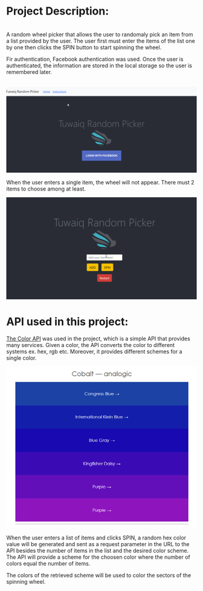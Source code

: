 
<div>
  
 # Project Description: 
  
  <br/>
 A random wheel picker that allows the user to randomaly pick an item from a list provided by the user. 
 The user first must enter the items of the list one by one then clicks the SPIN button to start spinning the wheel.  

 Fir authentication, Facebook authentication was used. Once the user is authenticated, the information are stored in the local storage so the user is remembered later. 

<br>


<img src="Tuwaiq Random Picker3.gif" />

When the user enters a single item, the wheel will not appear. There must 2 items to choose among at least. 

<img src="Tuwaiq Random Picker1.gif" />

# API used in this project:

<a href="https://www.thecolorapi.com/" >The Color API</a> was used in the project, which is a simple API that provides many services. Given a color, the API converts the color to different systems ex. hex, rgb etc. Moreover, it provides different schemes for a single color.   
  </div>
<img src="scheme.PNG" />

When the user enters a list of items and clicks SPIN, a random hex color value will be generated and sent as a request parameter in the URL to the API besides the number of items in the list and the desired color scheme. The API will provide a scheme for the choosen color where the number of colors equal the number of items. 

The colors of the retrieved scheme will be used to color the sectors of the spinning wheel. 